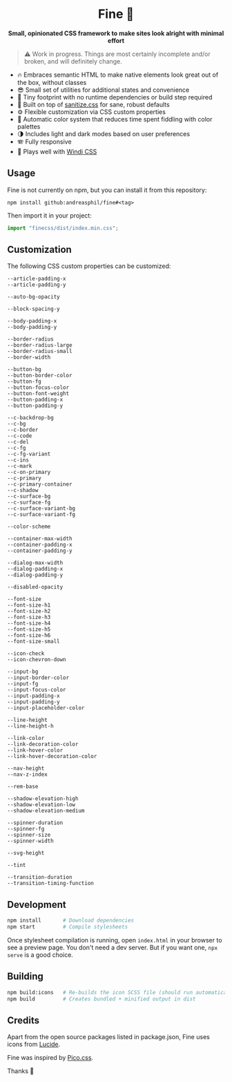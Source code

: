 <h1 align="center">
  Fine 🐥
</h1>

<p align="center">
  <strong>Small, opinionated CSS framework to make sites look alright with minimal effort</strong>
</p>

> ⚠️ Work in progress. Things are most certainly incomplete and/or broken, and will definitely change.

- 🔥 Embraces semantic HTML to make native elements look great out of the box, without classes
- 😎 Small set of utilities for additional states and convenience
- 🐛 Tiny footprint with no runtime dependencies or build step required
- 🧼 Built on top of [sanitize.css](https://github.com/csstools/sanitize.css) for sane, robust defaults
- ⚙️ Flexible customization via CSS custom properties
- 🌈 Automatic color system that reduces time spent fiddling with color palettes
- 🌗 Includes light and dark modes based on user preferences
- 🪗 Fully responsive
- 💨 Plays well with [Windi CSS](https://github.com/windicss/windicss)

## Usage

Fine is not currently on npm, but you can install it from this repository:

```
npm install github:andreasphil/fine#<tag>
```

Then import it in your project:

```js
import "finecss/dist/index.min.css";
```

## Customization

The following CSS custom properties can be customized:

<!-- VARIABLES -->

```
--article-padding-x
--article-padding-y

--auto-bg-opacity

--block-spacing-y

--body-padding-x
--body-padding-y

--border-radius
--border-radius-large
--border-radius-small
--border-width

--button-bg
--button-border-color
--button-fg
--button-focus-color
--button-font-weight
--button-padding-x
--button-padding-y

--c-backdrop-bg
--c-bg
--c-border
--c-code
--c-del
--c-fg
--c-fg-variant
--c-ins
--c-mark
--c-on-primary
--c-primary
--c-primary-container
--c-shadow
--c-surface-bg
--c-surface-fg
--c-surface-variant-bg
--c-surface-variant-fg

--color-scheme

--container-max-width
--container-padding-x
--container-padding-y

--dialog-max-width
--dialog-padding-x
--dialog-padding-y

--disabled-opacity

--font-size
--font-size-h1
--font-size-h2
--font-size-h3
--font-size-h4
--font-size-h5
--font-size-h6
--font-size-small

--icon-check
--icon-chevron-down

--input-bg
--input-border-color
--input-fg
--input-focus-color
--input-padding-x
--input-padding-y
--input-placeholder-color

--line-height
--line-height-h

--link-color
--link-decoration-color
--link-hover-color
--link-hover-decoration-color

--nav-height
--nav-z-index

--rem-base

--shadow-elevation-high
--shadow-elevation-low
--shadow-elevation-medium

--spinner-duration
--spinner-fg
--spinner-size
--spinner-width

--svg-height

--tint

--transition-duration
--transition-timing-function
```

<!-- END VARIABLES -->

## Development

```sh
npm install       # Download dependencies
npm start         # Compile stylesheets
```

Once stylesheet compilation is running, open `index.html` in your browser to see a preview page. You don't need a dev server. But if you want one, `npx serve` is a good choice.

## Building

```sh
npm build:icons   # Re-builds the icon SCSS file (should run automatically on start and build)
npm build         # Creates bundled + minified output in dist
```

## Credits

Apart from the open source packages listed in package.json, Fine uses icons from [Lucide](https://lucide.dev/).

Fine was inspired by [Pico.css](https://picocss.com).

Thanks 🙏
